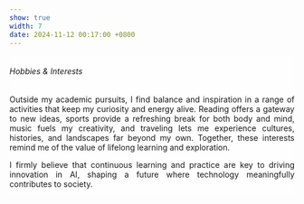 ```yaml
---
show: true
width: 7
date: 2024-11-12 00:17:00 +0800
---
```

<div>
<!-- <div style="height:15%"> -->
<!--   <img class="lazy w-100 rounded-sm"> -->
<!--   <img data-src="{{ 'assets/images/covers/cover1.jpg' | relative_url }}" 、class="lazy w-100 rounded-sm" src="{{ '/assets/images/empty_300x200.png' | relative_url }}"> -->
<!--   <img data-src="{{ 'assets/images/covers/cover1.jpg' |/ relative_url }}" class="lazy w-100 rounded-sm" > -->

  <div class="card-img-overlay" style="overflow: scroll; background: rgb(255,255,255,0.8)">
    <h6 class="card-title"><i class="fa-solid fa-earth-asia"></i> Hobbies & Interests</h6>
    <section style="text-align: justify;">
      <p class="card-text">
     Outside my academic pursuits, I find balance and inspiration in a range of activities that keep my curiosity and energy alive. Reading offers a gateway to new ideas, sports provide a refreshing break for both body and mind, music fuels my creativity, and traveling lets me experience cultures, histories, and landscapes far beyond my own. Together, these interests remind me of the value of lifelong learning and exploration.
      </p>
    </section>
    <section style="text-align: justify;">
        <p>
            I firmly believe that continuous learning and practice are key to driving innovation in AI, shaping a future where technology meaningfully contributes to society.
        </p>
    </section>
    <!-- <p class="card-text">
      {% raw %}
      <code>&lt;img data-src=&quot;[Image URL]&quot; class=&quot;lazy w-100 rounded-sm&quot; src=&quot;{{ '/assets/images/empty_300x200.png' | relative_url }}&quot;&gt;</code>
      {% endraw %}
    </p> -->
  </div>
</div>
